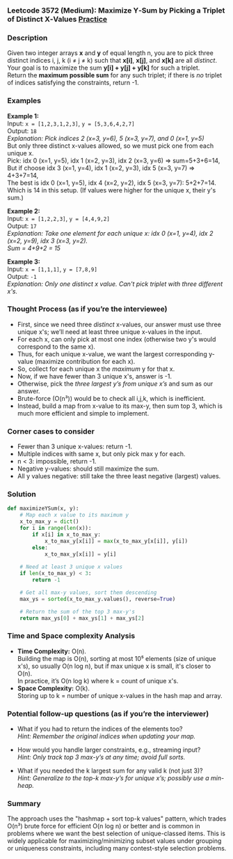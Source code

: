 ### Leetcode 3572 (Medium): Maximize Y‑Sum by Picking a Triplet of Distinct X‑Values [Practice](https://leetcode.com/problems/maximize-ysum-by-picking-a-triplet-of-distinct-xvalues)

### Description  
Given two integer arrays **x** and **y** of equal length n, you are to pick three distinct indices i, j, k (i ≠ j ≠ k) such that **x[i]**, **x[j]**, and **x[k]** are all *distinct*. Your goal is to maximize the sum **y[i] + y[j] + y[k]** for such a triplet.  
Return the **maximum possible sum** for any such triplet; if there is *no* triplet of indices satisfying the constraints, return -1.

### Examples  

**Example 1:**  
Input: `x = [1,2,3,1,2,3]`, `y = [5,3,6,4,2,7]`  
Output: `18`  
*Explanation: Pick indices 2 (x=3, y=6), 5 (x=3, y=7), and 0 (x=1, y=5)*  
But only three distinct x-values allowed, so we must pick one from each unique x.  
Pick: idx 0 (x=1, y=5), idx 1 (x=2, y=3), idx 2 (x=3, y=6) ⇒ sum=5+3+6=14,  
But if choose idx 3 (x=1, y=4), idx 1 (x=2, y=3), idx 5 (x=3, y=7) ⇒ 4+3+7=14,  
The best is idx 0 (x=1, y=5), idx 4 (x=2, y=2), idx 5 (x=3, y=7): 5+2+7=14.  
Which is 14 in this setup. (If values were higher for the unique x, their y's sum.)  

**Example 2:**  
Input: `x = [1,2,2,3]`, `y = [4,4,9,2]`  
Output: `17`  
*Explanation: Take one element for each unique x: idx 0 (x=1, y=4), idx 2 (x=2, y=9), idx 3 (x=3, y=2).  
Sum = 4+9+2 = 15*  

**Example 3:**  
Input: `x = [1,1,1]`, `y = [7,8,9]`  
Output: `-1`  
*Explanation: Only one distinct x value. Can't pick triplet with three different x's.*


### Thought Process (as if you’re the interviewee)  
- First, since we need three *distinct* x-values, our answer must use three unique x's; we’ll need at least three unique x-values in the input.
- For each x, can only pick at most one index (otherwise two y's would correspond to the same x).
- Thus, for each unique x-value, we want the largest corresponding y-value (maximize contribution for each x).
- So, collect for each unique x the *maximum* y for that x.
- Now, if we have fewer than 3 unique x's, answer is -1.
- Otherwise, pick the *three largest y’s from unique x’s* and sum as our answer.
- Brute-force (O(n³)) would be to check all i,j,k, which is inefficient.
- Instead, build a map from x-value to its max-y, then sum top 3, which is much more efficient and simple to implement.

### Corner cases to consider  
- Fewer than 3 unique x-values: return -1.
- Multiple indices with same x, but only pick max y for each.
- n < 3: impossible, return -1.
- Negative y-values: should still maximize the sum.
- All y values negative: still take the three least negative (largest) values.

### Solution

```python
def maximizeYSum(x, y):
    # Map each x value to its maximum y
    x_to_max_y = dict()
    for i in range(len(x)):
        if x[i] in x_to_max_y:
            x_to_max_y[x[i]] = max(x_to_max_y[x[i]], y[i])
        else:
            x_to_max_y[x[i]] = y[i]
    
    # Need at least 3 unique x values
    if len(x_to_max_y) < 3:
        return -1

    # Get all max-y values, sort them descending
    max_ys = sorted(x_to_max_y.values(), reverse=True)

    # Return the sum of the top 3 max-y's
    return max_ys[0] + max_ys[1] + max_ys[2]
```

### Time and Space complexity Analysis  

- **Time Complexity:** O(n).  
  Building the map is O(n), sorting at most 10⁵ elements (size of unique x's), so usually O(n log n), but if max unique x is small, it's closer to O(n).  
  In practice, it’s O(n log k) where k = count of unique x's.
- **Space Complexity:** O(k).  
  Storing up to k = number of unique x-values in the hash map and array.

### Potential follow-up questions (as if you’re the interviewer)  

- What if you had to return the indices of the elements too?  
  *Hint: Remember the original indices when updating your map.*

- How would you handle larger constraints, e.g., streaming input?  
  *Hint: Only track top 3 max-y’s at any time; avoid full sorts.*

- What if you needed the k largest sum for any valid k (not just 3)?  
  *Hint: Generalize to the top-k max-y’s for unique x’s; possibly use a min-heap.*

### Summary
The approach uses the "hashmap + sort top-k values" pattern, which trades O(n³) brute force for efficient O(n log n) or better and is common in problems where we want the best selection of unique-classed items. This is widely applicable for maximizing/minimizing subset values under grouping or uniqueness constraints, including many contest-style selection problems.